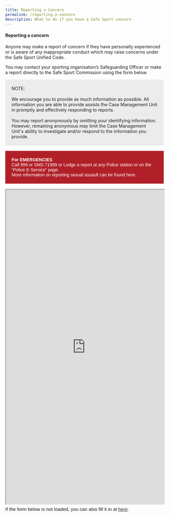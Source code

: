 ```yaml
---
title: Reporting a Concern
permalink: /reporting-a-concern
description: What to do if you have a Safe Sport concern
---
```

#### Reporting a concern
 
Anyone may make a report of concern if they have personally experienced or is aware of any inappropriate conduct which may raise concerns under the Safe Sport Unified Code.

You may contact your sporting organisation’s Safeguarding Officer or make a report directly to the Safe Sport Commission using the form below.


<div  style="background-color:#ECECEC; padding:20px">
NOTE:<br>
<br>We encourage you to provide as much information as possible. All information you are able to provide assists the Case Management Unit in promptly and effectively responding to reports. 
<br><br>You may report anonymously by omitting your identifying information. However, remaining anonymous may limit the Case Management Unit's ability to investigate and/or respond to the information you provide. </div>
<br>
<div style="font-family:Sans-Serif;color:#FFF;background-color:#B12028;padding:20px">
<b>For EMERGENCIES</b>
<br>Call 999 or SMS 71999 or Lodge a report at any Police station or on the “Police E-Service” page. 
<br>More information on reporting sexual assault can be found here.</div>
<br>
<!-- Change the width and height values to suit you best -->

<iframe id="iframe" src=https://form.gov.sg/618322ee2487c60012395b37 style="width:100%;height:1000px"></iframe>

 <div style="font-family:Sans-Serif;font-size:15px;color:#000;opacity:0.9;padding-top:5px;padding-bottom:8px">If the form below is not loaded, you can also fill it in at <a href=https://form.gov.sg/618322ee2487c60012395b37>here</a>.</div>